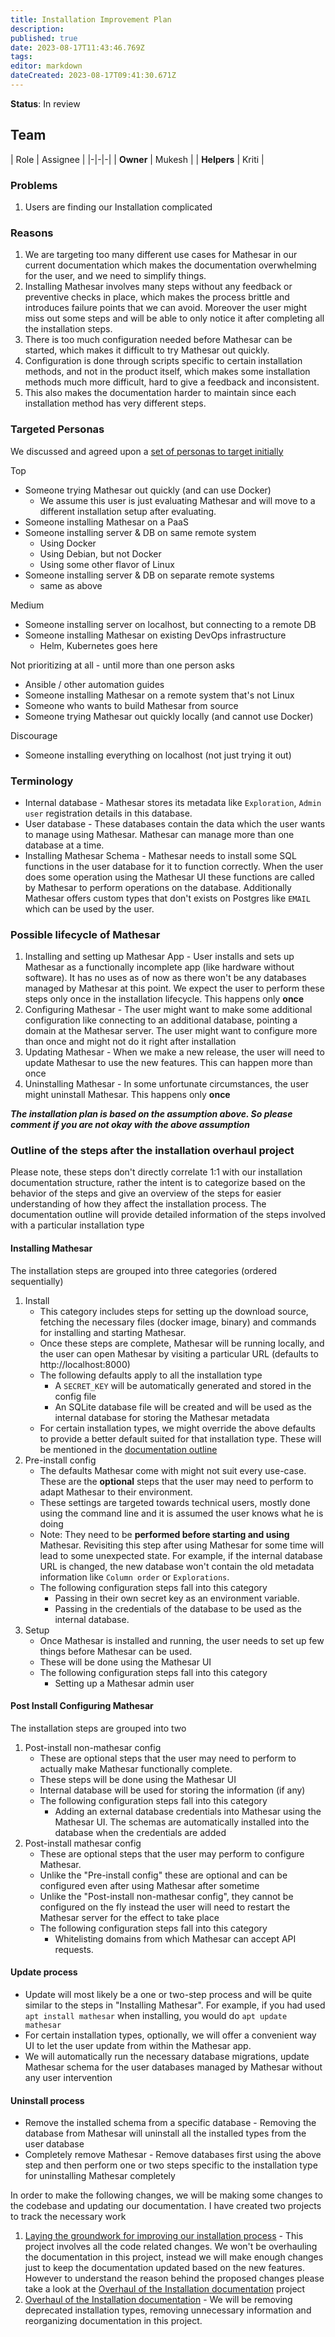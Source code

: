 ```yaml
---
title: Installation Improvement Plan 
description: 
published: true
date: 2023-08-17T11:43:46.769Z
tags: 
editor: markdown
dateCreated: 2023-08-17T09:41:30.671Z
---
```


**Status**: In review

## Team
| Role | Assignee |
|-|-|-|
| **Owner** | Mukesh |
| **Helpers** | Kriti |

### Problems
1. Users are finding our Installation complicated

### Reasons
1. We are targeting too many different use cases for Mathesar in our current documentation which makes the documentation overwhelming for the user, and we need to simplify things.
2. Installing Mathesar involves many steps without any feedback or preventive checks in place, which makes the process brittle and introduces failure points that we can avoid. Moreover the user might miss out some steps and will be able to only notice it after completing all the installation steps.
3. There is too much configuration needed before Mathesar can be started, which makes it difficult to try Mathesar out quickly.
4. Configuration is done through scripts specific to certain installation methods, and not in the product itself, which makes some installation methods much more difficult, hard to give a feedback and inconsistent.
5. This also makes the documentation harder to maintain since each installation method has very different steps.



### Targeted Personas

We discussed and agreed upon a [set of personas to target initially](https://wiki.mathesar.org/en/meeting-notes/2023-07/2023-07-28-installation-meeting#do-the-personas-make-sense-do-we-need-any-additional-narrowing-down-or-clarification)

Top
- Someone trying Mathesar out quickly (and can use Docker)
  - We assume this user is just evaluating Mathesar and will move to a different installation setup after evaluating.
- Someone installing Mathesar on a PaaS
- Someone installing server & DB on same remote system
    - Using Docker
    - Using Debian, but not Docker
    - Using some other flavor of Linux
- Someone installing server & DB on separate remote systems
    - same as above

Medium
- Someone installing server on localhost, but connecting to a remote DB
- Someone installing Mathesar on existing DevOps infrastructure
    - Helm, Kubernetes goes here

Not prioritizing at all - until more than one person asks
- Ansible / other automation guides
- Someone installing Mathesar on a remote system that's not Linux
- Someone who wants to build Mathesar from source
- Someone trying Mathesar out quickly locally (and cannot use Docker)

Discourage
- Someone installing everything on localhost (not just trying it out)

### Terminology
- Internal database - Mathesar stores its metadata like `Exploration`, `Admin user` registration details in this database. 
- User database - These databases contain the data which the user wants to manage using Mathesar. Mathesar can manage more than one database at a time.
- Installing Mathesar Schema - Mathesar needs to install some SQL functions in the user database for it to function correctly. When the user does some operation using the Mathesar UI these functions are called by Mathesar to perform operations on the database. Additionally Mathesar offers custom types that don't exists on Postgres like `EMAIL` which can be used by the user.


### Possible lifecycle of Mathesar
1. Installing and setting up Mathesar App - User installs and sets up Mathesar as a functionally incomplete app (like hardware without software). It has no uses as of now as there won't be any databases managed by Mathesar at this point. We expect the user to perform these steps only once in the installation lifecycle. This happens only **once**
2. Configuring Mathesar - The user might want to make some additional configuration like connecting to an additional database, pointing a domain at the Mathesar server. The user might want to configure more than once and might not do it right after installation
3. Updating Mathesar - When we make a new release, the user will need to update Mathesar to use the new features. This can happen more than once
4. Uninstalling Mathesar - In some unfortunate circumstances, the user might uninstall Mathesar. This happens only **once**




***The installation plan is based on the assumption above. So please comment if you are not okay with the above assumption***

### Outline of the steps after the installation overhaul project
Please note, these steps don't directly correlate 1:1 with our installation documentation structure, rather the intent is to categorize based on the behavior of the steps and give an overview of the steps for easier understanding of how they affect the installation process. The documentation outline will provide detailed information of the steps involved with a particular installation type 

#### Installing Mathesar
The installation steps are grouped into three categories (ordered sequentially)
1. Install
   - This category includes steps for setting up the download source, fetching the necessary files (docker image, binary) and commands for installing and starting Mathesar.
   - Once these steps are complete, Mathesar will be running locally, and the user can open Mathesar by visiting a particular URL (defaults to http://localhost:8000)
   - The following defaults apply to all the installation type
     - A `SECRET_KEY` will be automatically generated and stored in the config file
     - An SQLite database file will be created and will be used as the internal database for storing the Mathesar metadata
   - For certain installation types, we might override the above defaults to provide a better default suited for that installation type. These will be mentioned in the [documentation outline](https://wiki.mathesar.org/en/projects/installation-documentation-improvement-2)
2. Pre-install config
   - The defaults Mathesar come with might not suit every use-case. These are the **optional** steps that the user may need to perform to adapt Mathesar to their environment.
   - These settings are targeted towards technical users, mostly done using the command line and it is assumed the user knows what he is doing
   - Note: They need to be **performed before starting and using** Mathesar. Revisiting this step after using Mathesar for some time will lead to some unexpected state. For example, if the internal database URL is changed, the new database won't contain the old metadata information like `Column order` or `Explorations`.
   - The following configuration steps fall into this category
     - Passing in their own secret key as an environment variable. 
     - Passing in the credentials of the database to be used as the internal database.
3. Setup
   - Once Mathesar is installed and running, the user needs to set up few things before Mathesar can be used.
   - These will be done using the Mathesar UI
   - The following configuration steps fall into this category
     - Setting up a Mathesar admin user

#### Post Install Configuring Mathesar
The installation steps are grouped into two
1. Post-install non-mathesar config 
   - These are optional steps that the user may need to perform to actually make Mathesar functionally complete.
   - These steps will be done using the Mathesar UI
   - Internal database will be used for storing the information (if any)
   - The following configuration steps fall into this category
     - Adding an external database credentials into Mathesar using the Mathesar UI. The schemas are automatically installed into the database when the credentials are added
2. Post-install mathesar config
   - These are optional steps that the user may perform to configure Mathesar.
   - Unlike the "Pre-install config" these are optional and can be configured even after using Mathesar after sometime
   - Unlike the "Post-install non-mathesar config", they cannot be configured on the fly instead the user will need to restart the Mathesar server for the effect to take place
   - The following configuration steps fall into this category
     - Whitelisting domains from which Mathesar can accept API requests.

#### Update process
- Update will most likely be a one or two-step process and will be quite similar to the steps in "Installing Mathesar". For example, if you had used `apt install mathesar` when installing, you would do `apt update mathesar`
- For certain installation types, optionally, we will offer a convenient way UI to let the user update from within the Mathesar app.
- We will automatically run the necessary database migrations, update Mathesar schema for the user databases managed by Mathesar without any user intervention

#### Uninstall process
- Remove the installed schema from a specific database - Removing the database from Mathesar will uninstall all the installed types from the user database
- Completely remove Mathesar - Remove databases first using the above step and then perform one or two steps specific to the installation type for uninstalling Mathesar completely 




In order to make the following changes, we will be making some changes to the codebase and updating our documentation. I have created two projects to track the necessary work
1. [Laying the groundwork for improving our installation process](/en/projects/installation-improvements-0_1_4) - This project involves all the code related changes. We won't be overhauling the documentation in this project, instead we will make enough changes just to keep the documentation updated based on the new features. However to understand the reason behind the proposed changes please take a look at the [Overhaul of the Installation documentation](/en/projects/installation-documentation-improvement-2) project
2. [Overhaul of the Installation documentation](/en/projects/installation-documentation-improvement-2) - We will be removing deprecated installation types, removing unnecessary information and reorganizing documentation in this project.


